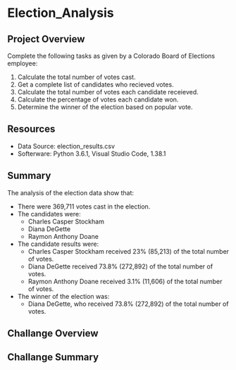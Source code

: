 # Election_Analysis
## Project Overview
Complete the following tasks as given by a Colorado Board of Elections employee:

1. Calculate the total number of votes cast.
2. Get a complete list of candidates who recieved votes.
3. Calculate the total number of votes each candidate receieved.
4. Calculate the percentage of votes each candidate won.
5. Determine the winner of the election based on popular vote.

## Resources
- Data Source: election_results.csv
- Softerware: Python 3.6.1, Visual Studio Code, 1.38.1

## Summary
The analysis of the election data show that:

- There were 369,711 votes cast in the election.
- The candidates were:
  - Charles Casper Stockham
  - Diana DeGette
  - Raymon Anthony Doane
- The candidate results were:
  - Charles Casper Stockham received 23% (85,213) of the total number of votes.
  - Diana DeGette received 73.8% (272,892) of the total number of votes.
  - Raymon Anthony Doane received 3.1% (11,606) of the total number of votes.
- The winner of the election was:
  - Diana DeGette, who received 73.8% (272,892) of the total number of votes.

## Challange Overview


## Challange Summary
